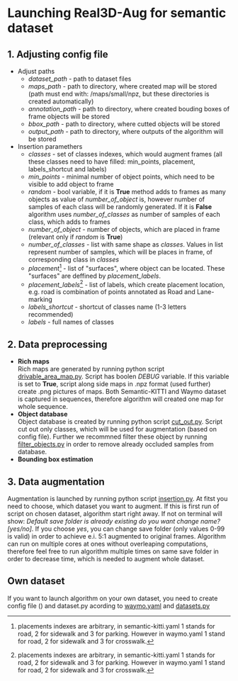 # Launching Real3D-Aug for semantic dataset

## 1. Adjusting config file

- Adjust paths
   - *dataset_path* - path to dataset files
   - *maps_path* - path to directory, where created map will be stored (path must end with: /maps/small/npz, but these directories is created automatically)
   - *annotation_path* - path to directory, where created bouding boxes of frame objects will be stored
   - *bbox_path* - path to directory, where cutted objects will be stored
   - *output_path* - path to directory, where outputs of the algorithm will be stored
- Insertion paramethers
   - *classes* - set of classes indexes, which would augment frames (all these classes need to have filled: min_points, placement, labels_shortcut and labels)
   - *min_points* - minimal number of object points, which need to be visible to add object to frame
   - *random* - bool variable, if it is **True** method adds to frames as many objects as value of *number_of_object* is, however number of samples of each class will be randomly generated. If it is **False** algorithm uses *number_of_classes* as number of samples of each class, which adds to frames
   - *number_of_object* - number of objects, which are placed in frame (relevant only if *random* is **True**)
   - *number_of_classes* - list with same shape as *classes*. Values in list represent number of samples, which will be places in frame, of corresponding class in *classes*
   - *placement*[^*] - list of "surfaces", where object can be located. These "surfaces" are deffined by *placement_labels*.
   - *placement_labels*[^*] - list of labels, which create placement location, e.g. road is combination of points annotated as Road and Lane-marking
   - *labels_shortcut* - shortcut of classes name (1-3 letters recommended)
   - *labels* - full names of classes


[^*]: placements indexes are arbitrary, in semantic-kitti.yaml 1 stands for road, 2 for sidewalk and 3 for parking. However in waymo.yaml 1 stand for road, 2 for sidewalk and 3 for crosswalk.

## 2. Data preprocessing
- **Rich maps**  
Rich maps are generated by running python script [drivable_area_map.py](rich_map/drivable_area_map.py). Script has boolen *DEBUG* variable. If this variable is set to **True**, script along side maps in .npz format (used further) create .png pictures of maps. Both Semantic-KITTI and Waymo dataset is captured in sequences, therefore algorithm will created one map for whole sequence.
- **Object database**  
Object database is created by running python script [cut_out.py](cut_object/cut_out.py). Script cut out only classes, which will be used for augmentation (based on config file). Further we recommned filter these object by running [filter_objects.py](cut_object/filter_objects.py) in order to remove already occluded samples from database.
- **Bounding box estimation**  

## 3. Data augmentation
Augmentation is launched by running python script [insertion.py](Real3D-Aug/insertion.py). At fitst you need to choose, which dataset you want to augment. 
If this is first run of script on chosen dataset, algorithm start right away. If not on terminal will show: *Default save folder is already existing do you want change name? [yes/no]*. If you choose *yes*, you can change save folder (only values 0-99 is valid) in order to achieve e.i. 5:1 augmented to original frames.
Algorithm can run on multiple cores at ones without overleaping computations, therefore feel free to run algorithm multiple times on same save folder in order to decrease time, which is needed to augment whole dataset.

## Own dataset
If you want to launch algorithm on your own dataset, you need to create config file () and dataset.py acording to [waymo.yaml](config/waymo.yaml) and [datasets.py](Real3D-Aug/tools/datasets.py)
